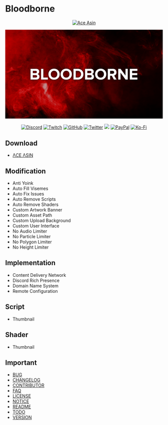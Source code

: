 # **Bloodborne**

<div align='center'>

<a href='https://www.buymeacoffee.com/AceAsin'><img alt='Ace Asin' src='https://img.buymeacoffee.com/button-api/?text=Buy me a coffee!&slug=AceAsin&button_colour=000000&font_colour=FFFFFF&font_family=Cookie&outline_colour=FFFFFF&coffee_colour=FF0000'></a>

![Image](../Asset/Image/Background.png)

  <p>
    <a href='https://discord.gg/U8vHS7y' title='Discord'><img alt='Discord' src='https://img.shields.io/discord/492294696912158720?color=7289DA&logoColor=7289DA&label=%CE%9BCE%20%CE%9BSIN%E2%84%A2&logo=Discord&style=for-the-badge'></a>
    <a href='https://twitch.tv/AceAsin' title='Twitch'><img alt="Twitch" src="https://img.shields.io/twitch/status/AceAsin?color=9146FF&label=%40AceAsin&logo=Twitch&logoColor=9146FF&style=for-the-badge"></a>
    <a href='https://github.com/AceAsin' title='GitHub'><img alt='GitHub' src='https://img.shields.io/github/followers/AceAsin?color=24292E&logo=GitHub&logoColor=24292E&label=%40AceAsin&style=for-the-badge'></a>
    <a href='https://twitter.com/AceAsin' title='Twitter'><img alt='Twitter' src='https://img.shields.io/twitter/follow/AceAsin?color=1DA1F2&logo=Twitter&logoColor=1DA1F2&label=%40AceAsin&style=for-the-badge'></a>
    <a href='https://patreon.com/AceAsin' title='Patreon'><img src='https://img.shields.io/badge/dynamic/json?url=https%3A%2F%2Fwww.patreon.com%2Fapi%2Fcampaigns%2F1839759&query=data.attributes.patron_count&suffix=%20Patrons&color=FF5441&label=Patreon&logo=Patreon&logoColor=FF5441&style=for-the-badge'></a>
    <a href='https://paypal.me/AceAsin' title='PayPal'><img alt='PayPal' src='https://img.shields.io/badge/PayPal-Donate-009CDE?logo=PayPal&logoColor=FFFFFF&label=PayPal&style=for-the-badge'></a>
    <a href='https://ko-fi.com/aceasin' title='Ko-Fi'><img alt='Ko-Fi' src='https://img.shields.io/badge/Ko--Fi-Buy-FF5E5B?logo=Ko-Fi&logoColor=FF5E5B&style=for-the-badge'></a>

  </p>

</div>

## **Download**

- [ΛCE ΛSIN](https://discord.gg/U8vHS7y)

## **Modification**

- Anti Yoink
- Auto Fill Visemes
- Auto Fix Issues
- Auto Remove Scripts
- Auto Remove Shaders
- Custom Artwork Banner
- Custom Asset Path
- Custom Upload Background
- Custom User Interface
- No Audio Limiter
- No Particle Limiter
- No Polygon Limiter
- No Height Limiter

## **Implementation**

- Content Delivery Network
- Discord Rich Presence
- Domain Name System
- Remote Configuration

## **Script**

- Thumbnail

## **Shader**

- Thumbnail

## **Important**

- [BUG](BUG.md)
- [CHANGELOG](CHANGELOG.md)
- [CONTRIBUTOR](CONTRIBUTOR.md)
- [FAQ](FAQ.md)
- [LICENSE](LICENSE.md)
- [NOTICE](NOTICE.md)
- [README](README.md)
- [TODO](TODO.md)
- [VERSION](VERSION.md)

